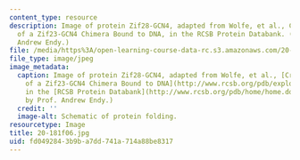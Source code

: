 ```yaml
---
content_type: resource
description: Image of protein Zif28-GCN4, adapted from Wolfe, et al., Crystal Structure
  of a Zif23-GCN4 Chimera Bound to DNA, in the RCSB Protein Databank. (Figure by Prof.
  Andrew Endy.)
file: /media/https%3A/open-learning-course-data-rc.s3.amazonaws.com/20-181-computation-for-biological-engineers-fall-2006/fd0492843b9ba7dd741a714a88be8317_20-181f06.jpg
file_type: image/jpeg
image_metadata:
  caption: Image of protein Zif28-GCN4, adapted from Wolfe, et al., [Crystal Structure
    of a Zif23-GCN4 Chimera Bound to DNA](http://www.rcsb.org/pdb/explore.do?structureId=1LLM),
    in the [RCSB Protein Databank](http://www.rcsb.org/pdb/home/home.do). (Figure
    by Prof. Andrew Endy.)
  credit: ''
  image-alt: Schematic of protein folding.
resourcetype: Image
title: 20-181f06.jpg
uid: fd049284-3b9b-a7dd-741a-714a88be8317
---
```

